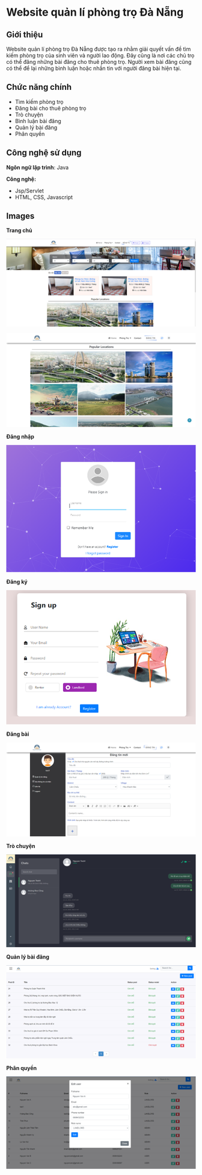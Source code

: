 # Website quản lí phòng trọ Đà Nẵng

## Giới thiệu

Website quản lí phòng trọ Đà Nẵng được tạo ra nhằm giải quyết vấn đề
tìm kiếm phòng trọ của sinh viên và người lao động. Đây cũng là nơi 
các chủ trọ có thể đăng những bài đăng cho thuê phòng trọ.
Người xem bài đăng cũng có thể để lại những bình luận hoặc nhắn tin 
với người đăng bài hiện tại.

## Chức năng chính

* Tìm kiếm phòng trọ
* Đăng bài cho thuê phòng trọ
* Trò chuyện 
* Bình luận bài đăng
* Quản lý bài đăng
* Phân quyền

## Công nghệ sử dụng

**Ngôn ngữ lập trình**: Java

**Công nghệ:**
* Jsp/Servlet
* HTML, CSS, Javascript

## Images
**Trang chủ**

![This is home image](screenshot/home.png)

![This is home image](screenshot/trang_chu.png)

**Đăng nhập**

![This is login page image](screenshot/dang_nhap.png)

**Đăng ký**

![This is sign up page image](screenshot/dang_ky.png)

**Đăng bài**

![This is post page image](screenshot/dang_bai.png)

**Trò chuyện**

![This is chat page image](screenshot/tro_chuyen.png)

**Quản lý bài đăng**

![This is post management page image](screenshot/quan_ly_bai_dang.png)

**Phân quyền**

![This is authorization page image](screenshot/phan_quyen.png)